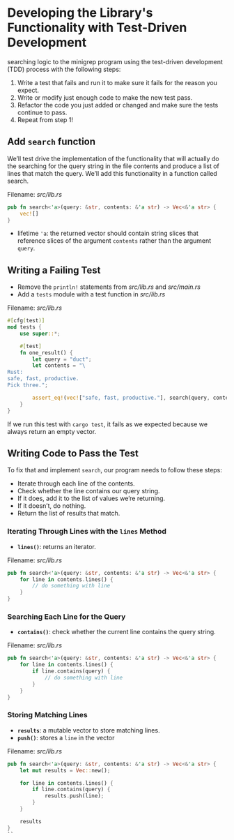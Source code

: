 # Developing the Library's Functionality with Test-Driven Development
searching logic to the minigrep program using the test-driven development (TDD) process with the following steps:
1. Write a test that fails and run it to make sure it fails for the reason you expect.
2. Write or modify just enough code to make the new test pass.
3. Refactor the code you just added or changed and make sure the tests continue to pass.
4. Repeat from step 1!


## Add `search` function
We’ll test drive the implementation of the functionality that will actually do the searching for the query string in the file contents and produce a list of lines that match the query. We’ll add this functionality in a function called search.

Filename: *src/lib.rs*
```rust
pub fn search<'a>(query: &str, contents: &'a str) -> Vec<&'a str> {
    vec![]
}
```
- lifetime `'a`: the returned vector should contain string slices that reference slices of the argument `contents` rather than the argument `query`.

## Writing a Failing Test
- Remove the `println!` statements from *src/lib.rs* and *src/main.rs*
- Add a `tests` module with a test function in *src/lib.rs*

Filename: *src/lib.rs*
```rust
#[cfg(test)]
mod tests {
    use super::*;

    #[test]
    fn one_result() {
        let query = "duct";
        let contents = "\
Rust:
safe, fast, productive.
Pick three.";

        assert_eq!(vec!["safe, fast, productive."], search(query, contents));
    }
}
```

If we run this test with `cargo test`, it fails as we expected because we always return an empty vector.

## Writing Code to Pass the Test
To fix that and implement `search`, our program needs to follow these steps:
- Iterate through each line of the contents.
- Check whether the line contains our query string.
- If it does, add it to the list of values we’re returning.
- If it doesn’t, do nothing.
- Return the list of results that match.

### Iterating Through Lines with the `lines` Method
- **`lines()`**: returns an iterator.

Filename: *src/lib.rs*
```rust
pub fn search<'a>(query: &str, contents: &'a str) -> Vec<&'a str> {
    for line in contents.lines() {
        // do something with line
    }
}
```

### Searching Each Line for the Query
- **`contains()`**: check whether the current line contains the query string.

Filename: *src/lib.rs*
```rust
pub fn search<'a>(query: &str, contents: &'a str) -> Vec<&'a str> {
    for line in contents.lines() {
        if line.contains(query) {
            // do something with line
        }
    }
}
```

### Storing Matching Lines
- **`results`**: a mutable vector to store matching lines.
- **`push()`**: stores a `line` in the vector

Filename: *src/lib.rs*
```rust
pub fn search<'a>(query: &str, contents: &'a str) -> Vec<&'a str> {
    let mut results = Vec::new();

    for line in contents.lines() {
        if line.contains(query) {
            results.push(line);
        }
    }

    results
}
``

